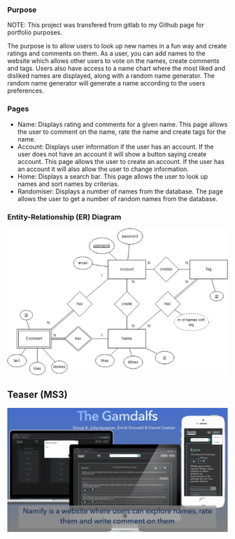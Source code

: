 ### Purpose

NOTE: This project was transfered from gitlab to my Github page for portfolio purposes.

The purpose is to allow users to look up new names in a fun way and create ratings and comments on them. As a user, you can add names to the website which allows other users to vote on the names, create comments and tags. Users also have access to a name chart where the most liked and disliked names are displayed, along with a random name generator. The random name generator will generate a name according to the users preferences.

### Pages

* Name: Displays rating and comments for a given name. This page allows the user to comment on the name, rate the name and create tags for the name.
* Account: Displays user information if the user has an account. If the user does not have an account it will show a button saying create account. This page allows the user to create an account. If the user has an account it will also allow the user to change information. 
* Home: Displays a search bar. This page allows the user to look up names and sort names by criterias.
* Randomiser: Displays a number of names from the database. The page allows the user to get a number of random names from the database. 

### Entity-Relationship (ER) Diagram

![ER Diagram](./images/ER_Diagram.drawio.png)

## Teaser (MS3)

![Teaser](./images/teaser.png)
